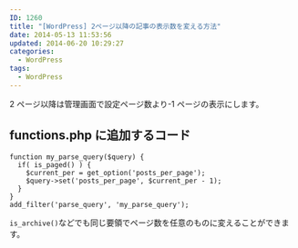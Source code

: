 ```yaml
---
ID: 1260
title: "[WordPress] 2ページ以降の記事の表示数を変える方法"
date: 2014-05-13 11:53:56
updated: 2014-06-20 10:29:27
categories:
  - WordPress
tags:
  - WordPress
---
```


2 ページ以降は管理画面で設定ページ数より-1 ページの表示にします。

<!--more-->
<h2>functions.php に追加するコード</h2>
<pre class="php"><code>function my_parse_query($query) {
  if( is_paged() ) {
    $current_per = get_option('posts_per_page');
    $query->set('posts_per_page', $current_per - 1);
  }
}
add_filter('parse_query', 'my_parse_query');</code></pre>

<code>is_archive()</code>などでも同じ要領でページ数を任意のものに変えることができます。

